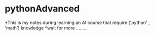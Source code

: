 # pythonAdvanced
*This is my notes during learning an AI course that require ('python' , 'math') knowledge
*wait for more .........
